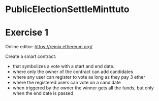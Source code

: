 # PublicElectionSettleMinttuto

# Exercise 1

Online editor: https://remix.ethereum.org/

Create a smart contract:
* that symbolizes a vote with a start and end date.
* where only the owner of the contract can add candidates
* where any user can register to vote as long as they pay 3 ether
* where the registered users can vote on a candidate
* when triggered by the owner the winner gets all the funds, but only when the end date is passed
